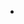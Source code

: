 - 
  
<!---
SaifKerawala/SaifKerawala is a ✨ special ✨ repository because its `README.md` (this file) appears on your GitHub profile.
You can click the Preview link to take a look at your changes.
--->
